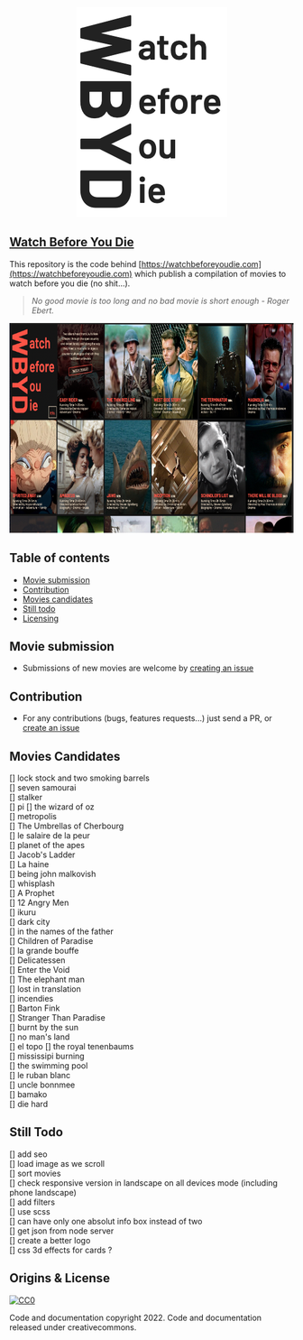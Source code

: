 <p align="center">
  <a href="https://watchbeforeyoudie.com/">
    <img src="logo.png" alt="Watch Before You Die Logo" width="267" height="372">
  </a>
</p>

## [Watch Before You Die](https://watchbeforeyoudie.com) 
This repository is the code behind [https://watchbeforeyoudie.com](https://watchbeforeyoudie.com) which publish a compilation of movies to watch before you die (no shit...).   
> *No good movie is too long and no bad movie is short enough - Roger Ebert.*

<p align="center">
  <a href="https://watchbeforeyoudie.com/">
    <img src="screenshot.png" alt="Watch Before You Die Screenshot" height="372">
  </a>
</p>

## Table of contents

- [Movie submission](#movie-submission)  
- [Contribution](#contribution)  
- [Movies candidates](#movies-candidates)
- [Still todo](#Still-todo)  
- [Licensing](#Licensing)  

## Movie submission 
* Submissions of new movies are welcome by [creating an issue](https://github.com/ngermeau/watch_before_you_die/issues/new)

## Contribution
* For any contributions (bugs, features requests...) just send a PR, or [create an issue](https://github.com/ngermeau/watch_before_you_die/issues/new)

## Movies Candidates
[] lock stock and two smoking barrels   
[] seven samourai   
[] stalker    
[] pi 
[] the wizard of oz   
[] metropolis    
[] The Umbrellas of Cherbourg    
[] le salaire de la peur    
[] planet of the apes   
[] Jacob's Ladder  
[] La haine   
[] being john malkovish    
[] whisplash   
[] A Prophet  
[] 12 Angry Men    
[] ikuru  
[] dark city    
[] in the names of the father  
[] Children of Paradise  
[] la grande bouffe  
[] Delicatessen  
[] Enter the Void  
[] The elephant man      
[] lost in translation   
[] incendies   
[] Barton Fink  
[] Stranger Than Paradise   
[] burnt by the sun   
[] no man's land    
[] el topo
[] the royal tenenbaums   
[] mississipi burning   
[] the swimming pool   
[] le ruban blanc   
[] uncle bonnmee    
[] bamako   
[] die hard   

## Still Todo
[] add seo    
[] load image as we scroll    
[] sort movies   
[] check responsive version in landscape on all devices mode (including phone landscape)     
[] add filters   
[] use scss    
[] can have only one absolut info box instead of two    
[] get json from node server   
[] create a better logo   
[] css 3d effects for cards ?    

## Origins & License

[![CC0](http://mirrors.creativecommons.org/presskit/buttons/88x31/svg/cc-zero.svg)](https://creativecommons.org/publicdomain/zero/1.0/)

Code and documentation copyright 2022. Code and documentation released under creativecommons.
